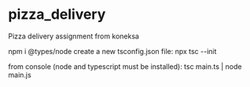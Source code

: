 # pizza_delivery
Pizza delivery assignment from koneksa

npm i @types/node
create a new tsconfig.json file: npx tsc --init

from console (node and typescript must be installed):
tsc main.ts | node main.js